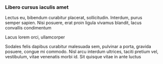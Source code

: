 ### Libero cursus iaculis amet

Lectus eu, bibendum curabitur placerat, sollicitudin. Interdum, purus semper sapien. Nisi posuere, erat proin ligula vivamus blandit, lacus convallis condimentum

Lacus lorem orci, ullamcorper

Sodales felis dapibus curabitur malesuada sem, pulvinar a porta, gravida posuere, congue mi commodo. Nisl arcu interdum ultrices, taciti pretium vel, vestibulum, vitae venenatis morbi id. Sit quisque vitae in ante luctus


